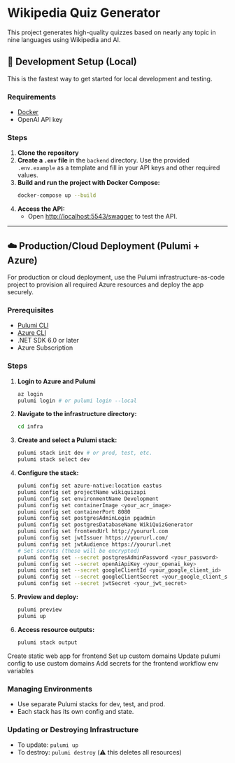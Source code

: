 # Wikipedia Quiz Generator

This project generates high-quality quizzes based on nearly any topic in nine languages using Wikipedia and AI.

## 🚀 Development Setup (Local)

This is the fastest way to get started for local development and testing.

### Requirements

- [Docker](https://www.docker.com/)
- OpenAI API key

### Steps

1. **Clone the repository**
2. **Create a `.env` file** in the `backend` directory. Use the provided `.env.example` as a template and fill in your API keys and other required values.
3. **Build and run the project with Docker Compose:**
   ```bash
   docker-compose up --build
   ```
4. **Access the API:**
   - Open [http://localhost:5543/swagger](http://localhost:5543/swagger) to test the API.

---

## ☁️ Production/Cloud Deployment (Pulumi + Azure)

For production or cloud deployment, use the Pulumi infrastructure-as-code project to provision all required Azure resources and deploy the app securely.

### Prerequisites

- [Pulumi CLI](https://www.pulumi.com/docs/get-started/install/)
- [Azure CLI](https://docs.microsoft.com/en-us/cli/azure/install-azure-cli)
- .NET SDK 6.0 or later
- Azure Subscription

### Steps

1. **Login to Azure and Pulumi**
   ```bash
   az login
   pulumi login # or pulumi login --local
   ```
2. **Navigate to the infrastructure directory:**
   ```bash
   cd infra
   ```
3. **Create and select a Pulumi stack:**
   ```bash
   pulumi stack init dev # or prod, test, etc.
   pulumi stack select dev
   ```
4. **Configure the stack:**
   ```bash
   pulumi config set azure-native:location eastus
   pulumi config set projectName wikiquizapi
   pulumi config set environmentName Development
   pulumi config set containerImage <your_acr_image>
   pulumi config set containerPort 8080
   pulumi config set postgresAdminLogin pgadmin
   pulumi config set postgresDatabaseName WikiQuizGenerator
   pulumi config set frontendUrl http://yoururl.com
   pulumi config set jwtIssuer https://yoururl.com/
   pulumi config set jwtAudience https://yoururl.net
   # Set secrets (these will be encrypted)
   pulumi config set --secret postgresAdminPassword <your_password>
   pulumi config set --secret openAiApiKey <your_openai_key>
   pulumi config set --secret googleClientId <your_google_client_id>
   pulumi config set --secret googleClientSecret <your_google_client_secret>
   pulumi config set --secret jwtSecret <your_jwt_secret>
   ```
5. **Preview and deploy:**
   ```bash
   pulumi preview
   pulumi up
   ```
6. **Access resource outputs:**
   ```bash
   pulumi stack output
   ```

Create static web app for frontend
Set up custom domains
Update pulumi config to use custom domains
Add secrets for the frontend workflow env variables

### Managing Environments

- Use separate Pulumi stacks for dev, test, and prod.
- Each stack has its own config and state.

### Updating or Destroying Infrastructure

- To update: `pulumi up`
- To destroy: `pulumi destroy` (⚠️ this deletes all resources)
